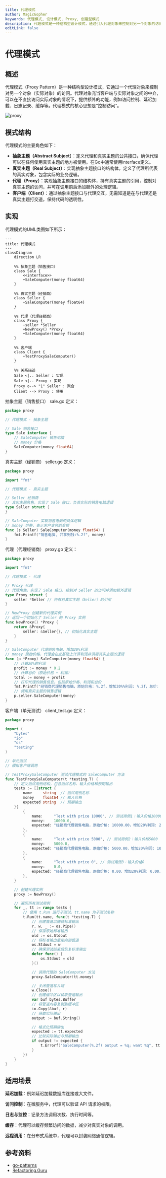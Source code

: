 ```yaml
---
title: 代理模式
author: MagicGopher
keywords: 代理模式, 设计模式, Proxy, 创建型模式
description: 代理模式是一种结构型设计模式，通过引入代理对象来控制对另一个对象的访问。代理对象充当客户端与目标对象之间的中介，提供额外的功能，如访问控制、延迟加载、缓存或日志记录等，从而增强系统的灵活性和安全性。
editLink: false
---
```


# 代理模式

## 概述

代理模式（Proxy Pattern）是一种结构型设计模式，它通过一个代理对象来控制对另一个对象（实际对象）的访问。代理对象充当客户端与实际对象之间的中介，可以在不直接访问实际对象的情况下，提供额外的功能，例如访问控制、延迟加载、日志记录、缓存等。代理模式的核心思想是“控制访问”。

![proxy](/images/docs/Golang/Golang设计模式/assets/proxy.png)

## 模式结构

代理模式的主要角色如下：

- **抽象主题（Abstract Subject）**：定义代理和真实主题的公共接口，确保代理可以在任何使用真实主题的地方被使用。在Go中通常使用interface定义。
- **真实主题（Real Subject）**：实现抽象主题接口的结构体，定义了代理所代表的真实对象，包含实际的业务逻辑。
- **代理（Proxy）**：实现抽象主题接口的结构体，持有真实主题的引用，控制对真实主题的访问，并可在调用前后添加额外的处理逻辑。
- **客户端（Client）**：通过抽象主题接口与代理交互，无需知道是在与代理还是真实主题打交道，保持代码的透明性。

## 实现

代理模式的UML类图如下所示：

```mermaid
---
title: 代理模式
---
classDiagram
    direction LR

    %% 抽象主题（销售接口）
    class Sale {
        <<interface>>
        +SaleComputer(money float64)
    }

    %% 真实主题（经销商）
    class Seller {
        +SaleComputer(money float64)
    }

    %% 代理（代理经销商）
    class Proxy {
        -seller *Seller
        +NewProxy() *Proxy
        +SaleComputer(money float64)
    }

    %% 客户端
    class Client {
        +TestProxySaleComputer()
    }

    %% 关系描述
    Sale <|.. Seller : 实现
    Sale <|.. Proxy : 实现
    Proxy o--> "1" Seller : 聚合
    Client --> Proxy : 使用
```

抽象主题（销售接口） sale.go 定义：

```go
package proxy

// 代理模式 - 抽象主题

// Sale 销售接口
type Sale interface {
	// SaleComputer 销售电脑
	// money 价格
	SaleComputer(money float64)
}
```

真实主题（经销商） seller.go 定义：

```go
package proxy

import "fmt"

// 代理模式 - 真实主题

// Seller 经销商
// 真实主题角色，实现了 Sale 接口，负责实际的销售电脑逻辑
type Seller struct {
}

// SaleComputer 实现销售电脑的具体逻辑
// money 价格，表示客户支付的金额
func (s Seller) SaleComputer(money float64) {
	fmt.Printf("销售电脑, 并拿到钱:%.2f", money)
}
```

代理（代理经销商） proxy.go 定义：

```go
package proxy

import "fmt"

// 代理模式 - 代理

// Proxy 代理
// 代理角色，实现了 Sale 接口，控制对 Seller 的访问并添加额外逻辑
type Proxy struct {
	seller *Seller // 持有对真实主题（Seller）的引用
}

// NewProxy 创建新的代理实例
// 返回一个初始化了 Seller 的 Proxy 实例
func NewProxy() *Proxy {
	return &Proxy{
		seller: &Seller{}, // 初始化真实主题
	}
}

// SaleComputer 代理销售电脑，增加20%利润
// money 原始价格，代理会在此基础上计算利润并调用真实主题的逻辑
func (p *Proxy) SaleComputer(money float64) {
	// 计算20%的利润
	profit := money * 0.2
	// 计算总价（原始价格 + 利润）
	total := money + profit
	// 打印代理的销售信息，包括原始价格、利润和总价
	fmt.Printf("经销商代理销售电脑，原始价格: %.2f，增加20%%利润: %.2f，总价: %.2f\n", money, profit, total)
	// 调用真实主题的销售逻辑
	p.seller.SaleComputer(money)
}
```

客户端（单元测试） client_test.go 定义：

```go
package proxy

import (
	"bytes"
	"io"
	"os"
	"testing"
)

// 单元测试
// 模拟客户端调用

// TestProxySaleComputer 测试代理模式的 SaleComputer 方法
func TestProxySaleComputer(t *testing.T) {
	// 定义测试用例结构，包含测试名称、输入价格和预期输出
	tests := []struct {
		name     string  // 测试用例名称
		money    float64 // 输入价格
		expected string  // 预期输出
	}{
		{
			name:     "Test with price 10000", // 测试用例1：输入价格10000
			money:    10000.0,
			expected: "经销商代理销售电脑，原始价格: 10000.00，增加20%利润: 2000.00，总价: 12000.00\n销售电脑, 并拿到钱:10000.00",
		},
		{
			name:     "Test with price 5000", // 测试用例2：输入价格5000
			money:    5000.0,
			expected: "经销商代理销售电脑，原始价格: 5000.00，增加20%利润: 1000.00，总价: 6000.00\n销售电脑, 并拿到钱:5000.00",
		},
		{
			name:     "Test with price 0", // 测试用例3：输入价格0
			money:    0.0,
			expected: "经销商代理销售电脑，原始价格: 0.00，增加20%利润: 0.00，总价: 0.00\n销售电脑, 并拿到钱:0.00",
		},
	}

	// 创建代理实例
	proxy := NewProxy()

	// 遍历所有测试用例
	for _, tt := range tests {
		// 使用 t.Run 运行子测试，tt.name 为子测试名称
		t.Run(tt.name, func(t *testing.T) {
			// 创建管道以捕获标准输出
			r, w, _ := os.Pipe()
			// 保存原始标准输出
			old := os.Stdout
			// 将标准输出重定向到管道
			os.Stdout = w
			// 确保测试结束后恢复标准输出
			defer func() {
				os.Stdout = old
			}()

			// 调用代理的 SaleComputer 方法
			proxy.SaleComputer(tt.money)

			// 关闭管道写入端
			w.Close()
			// 创建缓冲区以读取管道输出
			var buf bytes.Buffer
			// 将管道内容复制到缓冲区
			io.Copy(&buf, r)
			// 获取实际输出
			output := buf.String()

			// 格式化预期输出
			expected := tt.expected
			// 比较实际输出与预期输出
			if output != expected {
				t.Errorf("SaleComputer(%.2f) output = %q; want %q", tt.money, output, expected)
			}
		})
	}
}
```

## 适用场景

**延迟加载**：例如延迟加载数据库连接或大文件。

**访问控制**：在微服务中，代理可以验证 API 请求的权限。

**日志与监控**：记录方法调用次数、执行时间等。

**缓存**：代理可以缓存频繁访问的数据，减少对真实对象的调用。

**远程调用**：在分布式系统中，代理可以封装网络通信逻辑。

## 参考资料

- [go-patterns](https://github.com/tmrts/go-patterns)
- [Refactoring.Guru](https://refactoringguru.cn/)
